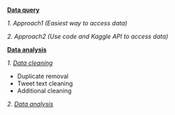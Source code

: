 **[Data query](https://github.com/Rising-Stars-by-Sunshine/STATS201-PS2-Jenny/tree/dba154608b0990b801ae4eece8d71413190ddc3b/Code/data%20query)**

*1. Approach1 (Easiest way to access data)*

*2. Approach2 (Use code and Kaggle API to access data)*


**[Data analysis](https://github.com/Rising-Stars-by-Sunshine/STATS201-PS2-Jenny/tree/dba154608b0990b801ae4eece8d71413190ddc3b/Code/data%20analysis)**

*1. [Data cleaning](https://github.com/Rising-Stars-by-Sunshine/STATS201-PS2-Jenny/blob/431b3f6a02483a71dabb677821538a329c395550/Code/data%20analysis/data_cleaning_%26_processing.ipynb)*

  - Duplicate removal
  - Tweet text cleaning
  - Additional cleaning

*2. [Data analysis](https://github.com/Rising-Stars-by-Sunshine/STATS201-PS2-Jenny/blob/431b3f6a02483a71dabb677821538a329c395550/Code/data%20analysis/Topic_Modeling.ipynb)*
